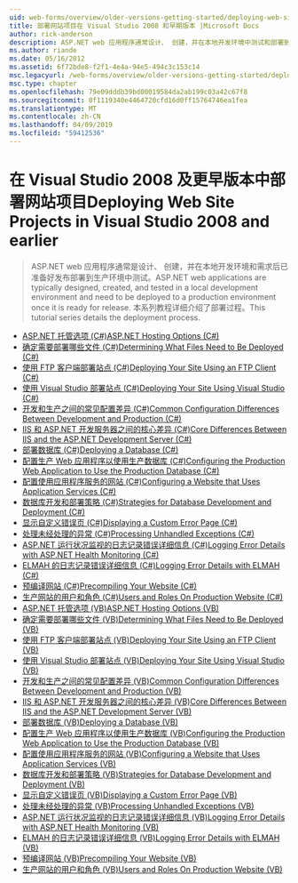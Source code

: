 ```yaml
---
uid: web-forms/overview/older-versions-getting-started/deploying-web-site-projects/index
title: 部署网站项目在 Visual Studio 2008 和早期版本 |Microsoft Docs
author: rick-anderson
description: ASP.NET web 应用程序通常设计、 创建，并在本地开发环境中测试和部署到生产环境 o...
ms.author: riande
ms.date: 05/16/2012
ms.assetid: 6f72bde8-f2f1-4e4a-94e5-494c3c153c14
msc.legacyurl: /web-forms/overview/older-versions-getting-started/deploying-web-site-projects
msc.type: chapter
ms.openlocfilehash: 79e09dddb39bd00019584da2ab199c03a42c67f8
ms.sourcegitcommit: 0f1119340e4464720cfd16d0ff15764746ea1fea
ms.translationtype: MT
ms.contentlocale: zh-CN
ms.lasthandoff: 04/09/2019
ms.locfileid: "59412536"
---
```

# <a name="deploying-web-site-projects-in-visual-studio-2008-and-earlier"></a><span data-ttu-id="2539d-103">在 Visual Studio 2008 及更早版本中部署网站项目</span><span class="sxs-lookup"><span data-stu-id="2539d-103">Deploying Web Site Projects in Visual Studio 2008 and earlier</span></span>

> <span data-ttu-id="2539d-104">ASP.NET web 应用程序通常是设计、 创建，并在本地开发环境和需求后已准备好发布部署到生产环境中测试。</span><span class="sxs-lookup"><span data-stu-id="2539d-104">ASP.NET web applications are typically designed, created, and tested in a local development environment and need to be deployed to a production environment once it is ready for release.</span></span> <span data-ttu-id="2539d-105">本系列教程详细介绍了部署过程。</span><span class="sxs-lookup"><span data-stu-id="2539d-105">This tutorial series details the deployment process.</span></span>


- [<span data-ttu-id="2539d-106">ASP.NET 托管选项 (C#)</span><span class="sxs-lookup"><span data-stu-id="2539d-106">ASP.NET Hosting Options (C#)</span></span>](asp-net-hosting-options-cs.md)
- [<span data-ttu-id="2539d-107">确定需要部署哪些文件 (C#)</span><span class="sxs-lookup"><span data-stu-id="2539d-107">Determining What Files Need to Be Deployed (C#)</span></span>](determining-what-files-need-to-be-deployed-cs.md)
- [<span data-ttu-id="2539d-108">使用 FTP 客户端部署站点 (C#)</span><span class="sxs-lookup"><span data-stu-id="2539d-108">Deploying Your Site Using an FTP Client (C#)</span></span>](deploying-your-site-using-an-ftp-client-cs.md)
- [<span data-ttu-id="2539d-109">使用 Visual Studio 部署站点 (C#)</span><span class="sxs-lookup"><span data-stu-id="2539d-109">Deploying Your Site Using Visual Studio (C#)</span></span>](deploying-your-site-using-visual-studio-cs.md)
- [<span data-ttu-id="2539d-110">开发和生产之间的常见配置差异 (C#)</span><span class="sxs-lookup"><span data-stu-id="2539d-110">Common Configuration Differences Between Development and Production (C#)</span></span>](common-configuration-differences-between-development-and-production-cs.md)
- [<span data-ttu-id="2539d-111">IIS 和 ASP.NET 开发服务器之间的核心差异 (C#)</span><span class="sxs-lookup"><span data-stu-id="2539d-111">Core Differences Between IIS and the ASP.NET Development Server (C#)</span></span>](core-differences-between-iis-and-the-asp-net-development-server-cs.md)
- [<span data-ttu-id="2539d-112">部署数据库 (C#)</span><span class="sxs-lookup"><span data-stu-id="2539d-112">Deploying a Database (C#)</span></span>](deploying-a-database-cs.md)
- [<span data-ttu-id="2539d-113">配置生产 Web 应用程序以使用生产数据库 (C#)</span><span class="sxs-lookup"><span data-stu-id="2539d-113">Configuring the Production Web Application to Use the Production Database (C#)</span></span>](configuring-the-production-web-application-to-use-the-production-database-cs.md)
- [<span data-ttu-id="2539d-114">配置使用应用程序服务的网站 (C#)</span><span class="sxs-lookup"><span data-stu-id="2539d-114">Configuring a Website that Uses Application Services (C#)</span></span>](configuring-a-website-that-uses-application-services-cs.md)
- [<span data-ttu-id="2539d-115">数据库开发和部署策略 (C#)</span><span class="sxs-lookup"><span data-stu-id="2539d-115">Strategies for Database Development and Deployment (C#)</span></span>](strategies-for-database-development-and-deployment-cs.md)
- [<span data-ttu-id="2539d-116">显示自定义错误页 (C#)</span><span class="sxs-lookup"><span data-stu-id="2539d-116">Displaying a Custom Error Page (C#)</span></span>](displaying-a-custom-error-page-cs.md)
- [<span data-ttu-id="2539d-117">处理未经处理的异常 (C#)</span><span class="sxs-lookup"><span data-stu-id="2539d-117">Processing Unhandled Exceptions (C#)</span></span>](processing-unhandled-exceptions-cs.md)
- [<span data-ttu-id="2539d-118">ASP.NET 运行状况监视的日志记录错误详细信息 (C#)</span><span class="sxs-lookup"><span data-stu-id="2539d-118">Logging Error Details with ASP.NET Health Monitoring (C#)</span></span>](logging-error-details-with-asp-net-health-monitoring-cs.md)
- [<span data-ttu-id="2539d-119">ELMAH 的日志记录错误详细信息 (C#)</span><span class="sxs-lookup"><span data-stu-id="2539d-119">Logging Error Details with ELMAH (C#)</span></span>](logging-error-details-with-elmah-cs.md)
- [<span data-ttu-id="2539d-120">预编译网站 (C#)</span><span class="sxs-lookup"><span data-stu-id="2539d-120">Precompiling Your Website (C#)</span></span>](precompiling-your-website-cs.md)
- [<span data-ttu-id="2539d-121">生产网站的用户和角色 (C#)</span><span class="sxs-lookup"><span data-stu-id="2539d-121">Users and Roles On Production Website (C#)</span></span>](users-and-roles-on-the-production-website-cs.md)
- [<span data-ttu-id="2539d-122">ASP.NET 托管选项 (VB)</span><span class="sxs-lookup"><span data-stu-id="2539d-122">ASP.NET Hosting Options (VB)</span></span>](asp-net-hosting-options-vb.md)
- [<span data-ttu-id="2539d-123">确定需要部署哪些文件 (VB)</span><span class="sxs-lookup"><span data-stu-id="2539d-123">Determining What Files Need to Be Deployed (VB)</span></span>](determining-what-files-need-to-be-deployed-vb.md)
- [<span data-ttu-id="2539d-124">使用 FTP 客户端部署站点 (VB)</span><span class="sxs-lookup"><span data-stu-id="2539d-124">Deploying Your Site Using an FTP Client (VB)</span></span>](deploying-your-site-using-an-ftp-client-vb.md)
- [<span data-ttu-id="2539d-125">使用 Visual Studio 部署站点 (VB)</span><span class="sxs-lookup"><span data-stu-id="2539d-125">Deploying Your Site Using Visual Studio (VB)</span></span>](deploying-your-site-using-visual-studio-vb.md)
- [<span data-ttu-id="2539d-126">开发和生产之间的常见配置差异 (VB)</span><span class="sxs-lookup"><span data-stu-id="2539d-126">Common Configuration Differences Between Development and Production (VB)</span></span>](common-configuration-differences-between-development-and-production-vb.md)
- [<span data-ttu-id="2539d-127">IIS 和 ASP.NET 开发服务器之间的核心差异 (VB)</span><span class="sxs-lookup"><span data-stu-id="2539d-127">Core Differences Between IIS and the ASP.NET Development Server (VB)</span></span>](core-differences-between-iis-and-the-asp-net-development-server-vb.md)
- [<span data-ttu-id="2539d-128">部署数据库 (VB)</span><span class="sxs-lookup"><span data-stu-id="2539d-128">Deploying a Database (VB)</span></span>](deploying-a-database-vb.md)
- [<span data-ttu-id="2539d-129">配置生产 Web 应用程序以使用生产数据库 (VB)</span><span class="sxs-lookup"><span data-stu-id="2539d-129">Configuring the Production Web Application to Use the Production Database (VB)</span></span>](configuring-the-production-web-application-to-use-the-production-database-vb.md)
- [<span data-ttu-id="2539d-130">配置使用应用程序服务的网站 (VB)</span><span class="sxs-lookup"><span data-stu-id="2539d-130">Configuring a Website that Uses Application Services (VB)</span></span>](configuring-a-website-that-uses-application-services-vb.md)
- [<span data-ttu-id="2539d-131">数据库开发和部署策略 (VB)</span><span class="sxs-lookup"><span data-stu-id="2539d-131">Strategies for Database Development and Deployment (VB)</span></span>](strategies-for-database-development-and-deployment-vb.md)
- [<span data-ttu-id="2539d-132">显示自定义错误页 (VB)</span><span class="sxs-lookup"><span data-stu-id="2539d-132">Displaying a Custom Error Page (VB)</span></span>](displaying-a-custom-error-page-vb.md)
- [<span data-ttu-id="2539d-133">处理未经处理的异常 (VB)</span><span class="sxs-lookup"><span data-stu-id="2539d-133">Processing Unhandled Exceptions (VB)</span></span>](processing-unhandled-exceptions-vb.md)
- [<span data-ttu-id="2539d-134">ASP.NET 运行状况监视的日志记录错误详细信息 (VB)</span><span class="sxs-lookup"><span data-stu-id="2539d-134">Logging Error Details with ASP.NET Health Monitoring (VB)</span></span>](logging-error-details-with-asp-net-health-monitoring-vb.md)
- [<span data-ttu-id="2539d-135">ELMAH 的日志记录错误详细信息 (VB)</span><span class="sxs-lookup"><span data-stu-id="2539d-135">Logging Error Details with ELMAH (VB)</span></span>](logging-error-details-with-elmah-vb.md)
- [<span data-ttu-id="2539d-136">预编译网站 (VB)</span><span class="sxs-lookup"><span data-stu-id="2539d-136">Precompiling Your Website (VB)</span></span>](precompiling-your-website-vb.md)
- [<span data-ttu-id="2539d-137">生产网站的用户和角色 (VB)</span><span class="sxs-lookup"><span data-stu-id="2539d-137">Users and Roles On Production Website (VB)</span></span>](users-and-roles-on-the-production-website-vb.md)
